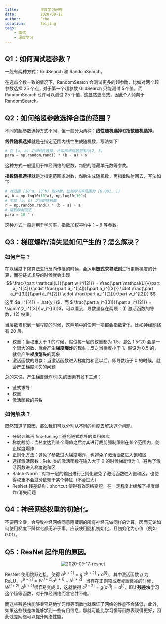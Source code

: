 ```yaml
---
title:          深度学习问答
date:           2020-09-12
author:         Echo
location:       Beijing 
tags: 
    - 面试
    - 深度学习
---
```


## Q1：如何调试超参数？

一般有两种方式：GridSearch 和 RandomSearch。

在选点个数一致的情况下，RandomSearch 会测试更多的超参数，比如对两个超参数选择 25 个点，对于第一个超参数 GridSearch 只能测试 5 个值，而 RandomSearch 也许可以测试 25 个值，这显然更高效，因此个人倾向于 RandomSearch。

## Q2：如何给超参数选择合适的范围？

不同的超参数选择方式不同，但一般分为两种：**线性随机选择**和**指数随机选择**。

**线性随机选择**就是在指定范围内线性生成随机数，写法如下

```Python
# 在 [a, b) 之间线性选择，比如网络层数范围为[2, 5)
para = np.random.rand() * (b - a) + a 
```

这种方式一般适用于神经网络的层数，每层的隐藏单元数等参数。

**指数随机选择**就是对指定范围求对数，然后生成随机数，再指数映射回去，写法如下

```Python
# 对范围 [10^a, 10^b) 取对数，比如学习率范围为 [0.001, 1)
a, b = np.log10(10^a), np.log10(10^b)
# 生成 [a, b) 之间的随机数
r = np.random.rand() * (b - a) + a
# 指数映射回去
para = 10 ^ r
```

这种方式一般适用于学习率，指数加权平均中 $1 - \beta$ 等参数。

## Q3：梯度爆炸/消失是如何产生的？怎么解决？

### 如何产生？
在以梯度下降算法进行反向传播的时候，会运用**链式求导法则**进行更新梯度的计算，而在链式求导的时候就会出现
$$
\frac{\part \mathcal{L}}{\part w_i^{[2]}} = \frac{\part \mathcal{L}}{\part a_i^{[4]}} \cdot \frac{\part a_i^{[4]}}{\part a_i^{[3]}} \cdot \frac{\part a_i^{[3]}}{\part a_i^{[2]}} \cdot \frac{\part a_i^{[2]}}{\part w_i^{[2]}}
$$
这里 $a_i^{[4]} = \hat{y_i}$，而 $ \frac{\part a_i^{[3]}}{\part a_i^{[2]}} = \sigma'(z_i^{[3]})w_i^{[3]}$，可以看到，导数里存在两项：(1) 激活函数的导数，(2) 权重。

当层数累积到一层程度的时候，这两项中的任何一项都会指数变化。比如神经网络有 20 层，
* 权重：当权重大于 1 的时候，假设每一层的权重都为 1.5，那么 1.5^20 会是一个很大的数，就会产生**梯度爆炸**的现象；反之当梯度小于 1，假设为 0.5 的，就会产生**梯度消失**的现象
* 激活函数的导数：当激活函数进入梯度饱和区以后，即导数趋于 0 的时候，就会产生梯度消失的问题

总的来说，产生梯度爆炸/消失的因素有如下三点：
* 链式求导
* 权重
* 激活函数的导数

### 如何解决？

既然知道了原因，那么我们可以分别从不同的角度去解决这个问题。

* 分层训练再 fine-tuning：避免链式求导的累积效应
* 梯度裁剪：当梯度达到某个阈值之后对其进行裁剪强制限制在某个范围内，防止梯度爆炸
* 正则化方法：避免了参数过大梯度爆炸，也避免了激活函数进入饱和区
* 选择激活函数：Relu 类的激活函数在输入大于 0 的时候梯度恒为 1，避免了激活函数进入梯度饱和区
* Batch-Norm：对每一层的输出进行正则化避免了激活函数进入饱和区，也使得权重不会过分依赖于某个特征（不会过大）
* ResNet 残差结构：shortcut 使得有效网络变短，在一定程度上缓解了梯度爆炸/消失问题

## Q4：神经网络权重的初始化。

不要用全零，会导致神经网络同意隐藏层的所有神经元做同样的计算，因而无论如何使用梯度下降优化都无济于事。应该使用随机初始化，且初始化为小值（例如 0.01）。

## Q5：ResNet 起作用的原因。

<div style="text-align: center;">
    <img :src="$withBase('/2020-09-17-ResNet.png')" alt="2020-09-17-resnet" style="margin: 0 auto;"/>
</div>

ResNet 使用跳跃连接，使得 $a^{[l+2]} = g(z^{[l+2]} + a^{[l]})$，其中激活函数 $g$ 为 ReLU，$z^{[l+2]} = W^{[l+2]}a^{[l+1]} + b^{[l+2]}$，当存在正则项或者权重衰减的时候，$W^{[l+2]}, b^{[l+2]}$很容易变成 0，这就使得 $a^{[l+2]} = g(a^{[l]}) = a^{[l]}$，即让**残差块**学习这个恒等函数，对于神经网络而言它并不难。

而这些残差块能够很容易地学习恒等函数也就保证了网络的性能不会降低，此外，如果这些残差块能够学到一些有用信息，那就可能比学习恒等函数表现得更好，因此残差网络可以提升网络性能。
